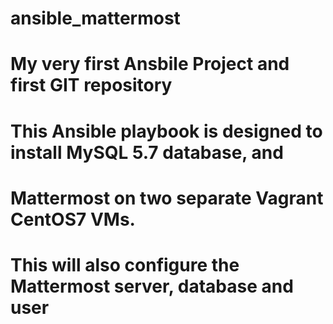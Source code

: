 # ansible_mattermost
# My very first Ansbile Project and first GIT repository
# This Ansible playbook is designed to install MySQL 5.7 database, and
# Mattermost on two separate Vagrant CentOS7 VMs.
# This will also configure the Mattermost server, database and user
# 
